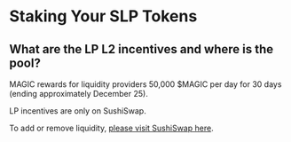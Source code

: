 # Staking Your SLP Tokens

## What are the LP L2 incentives and where is the pool?

MAGIC rewards for liquidity providers 50,000 $MAGIC per day for 30 days (ending approximately December 25).

LP incentives are only on SushiSwap.&#x20;

To add or remove liquidity, [please visit SushiSwap here](https://app.sushi.com/add/ETH/0x539bdE0d7Dbd336b79148AA742883198BBF60342).
